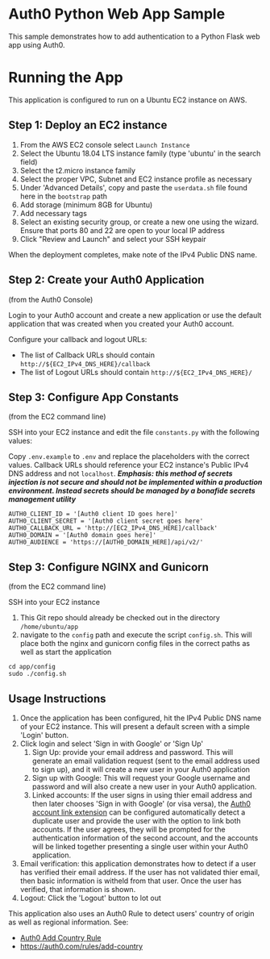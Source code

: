 # Auth0 Python Web App Sample

This sample demonstrates how to add authentication to a Python Flask web app using Auth0.

# Running the App

This application is configured to run on a Ubuntu EC2 instance on AWS.

## Step 1: Deploy an EC2 instance

1. From the AWS EC2 console select `Launch Instance`
2. Select the Ubuntu 18.04 LTS instance family (type 'ubuntu' in the search field)
3. Select the t2.micro instance family
4. Select the proper VPC, Subnet and EC2 instance profile as necessary
5. Under 'Advanced Details', copy and paste the `userdata.sh` file found here in the `bootstrap` path
6. Add storage (minimum 8GB for Ubuntu) 
7. Add necessary tags
8. Select an existing security group, or create a new one using the wizard.  Ensure that ports 80 and 22 are open to your local IP address
9. Click "Review and Launch" and select your SSH keypair

When the deployment completes, make note of the IPv4 Public DNS name.

## Step 2: Create your Auth0 Application

(from the Auth0 Console)

Login to your Auth0 account and create a new application or use the default application that was created when you created your Auth0 account.

Configure your callback and logout URLs:

* The list of Callback URLs should contain `http://${EC2_IPv4_DNS_HERE}/callback`
* The list of Logout URLs should contain `http://${EC2_IPv4_DNS_HERE}/`

## Step 3: Configure App Constants

(from the EC2 command line)

SSH into your EC2 instance and edit the file `constants.py` with the following values:

Copy `.env.example` to `.env` and replace the placeholders with the correct values.  Callback URLs should reference your EC2 instance's Public IPv4 DNS address and not `localhost`.  **_Emphasis: this method of secrets injection is not secure and should not be implemented within a production environment.  Instead secrets should be managed by a bonafide secrets management utility_**

```
AUTH0_CLIENT_ID = '[Auth0 client ID goes here]'
AUTH0_CLIENT_SECRET = '[Auth0 client secret goes here'
AUTH0_CALLBACK_URL = 'http://[EC2_IPv4_DNS_HERE]/callback'
AUTH0_DOMAIN = '[Auth0 domain goes here]'
AUTH0_AUDIENCE = 'https://[AUTH0_DOMAIN_HERE]/api/v2/'
```

## Step 3: Configure NGINX and Gunicorn

(from the EC2 command line)

SSH into your EC2 instance

1. This Git repo should already be checked out in the directory `/home/ubuntu/app`
2. navigate to the `config` path and execute the script `config.sh`.  This will place both the nginx and gunicorn config files in the correct paths as well as start the application

```
cd app/config
sudo ./config.sh
```

## Usage Instructions

1. Once the application has been configured, hit the IPv4 Public DNS name of your EC2 instance.  This will present a default screen with a simple 'Login' button.
2. Click login and select 'Sign in with Google' or 'Sign Up'
    1. Sign Up: provide your email address and password.  This will generate an email validation request (sent to the email address used to sign up), and it will create a new user in your Auth0 application
    2. Sign up with Google: This will request your Google username and password and will also create a new user in your Auth0 application.
    3. Linked accounts: If the user signs in using thier email address and then later chooses 'Sign in with Google' (or visa versa), the [Auth0 account link extension](https://auth0.com/docs/extensions/account-link-extension) can be configured automatically detect a duplicate user and provide the user with the option to link both accounts.  If the user agrees, they will be prompted for the authentication information of the second account, and the accounts will be linked together presenting a single user within your Auth0 application.
3. Email verification: this application demonstrates how to detect if a user has verified their email address.  If the user has not validated thier email, then basic information is witheld from that user.  Once the user has verified, that information is shown.
4. Logout: Click the 'Logout' button to lot out

This application also uses an Auth0 Rule to detect users' country of origin as well as regional information.  See:

* [Auth0 Add Country Rule](auth0/)
* https://auth0.com/rules/add-country

